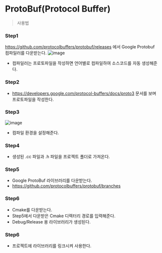 # ProtoBuf(Protocol Buffer)

> 사용법

### Step1
https://github.com/protocolbuffers/protobuf/releases 에서 Google Protobuf 컴파일러를 다운받는다.
![image](https://user-images.githubusercontent.com/68372094/160231769-dd836832-2e04-4834-9e64-716d29ac6043.png)
* 컴파일러는 프로토파일을 작성하면 언어별로 컴파일하여 소스코드를 자동 생성해준다.

### Step2
* https://developers.google.com/protocol-buffers/docs/proto3 문서를 보며 프로토파일을 작성한다.

### Step3
![image](https://user-images.githubusercontent.com/68372094/160231844-8802f4a5-dec8-466b-8439-edd030b177b5.png)
* 컴파일 환경을 설정해준다.

### Step4
* 생성된 .cc 파일과 .h 파일을 프로젝트 폴더로 가져온다.

### Step5
* Google ProtoBuf 라이브러리를 다운받는다.
* https://github.com/protocolbuffers/protobuf/branches

### Step6
* Cmake를 다운받는다.
* Step5에서 다운받은 Cmake 디렉터리 경로를 입력해준다.
* Debug/Release 용 라이브러리가 생성된다.

### Step6
* 프로젝트에 라이브러리를 링크시켜 사용한다.

